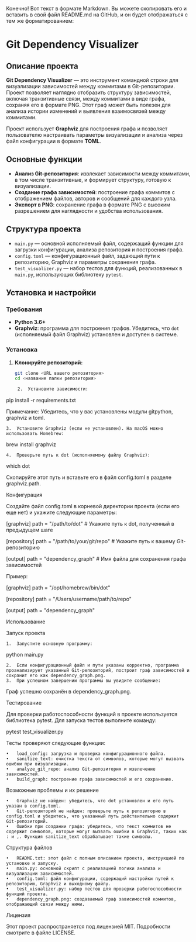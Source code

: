 Конечно! Вот текст в формате Markdown. Вы можете скопировать его и вставить в свой файл README.md на GitHub, и он будет отображаться с тем же форматированием:

# Git Dependency Visualizer

## Описание проекта

**Git Dependency Visualizer** — это инструмент командной строки для визуализации зависимостей между коммитами в Git-репозитории. Проект позволяет наглядно отобразить структуру зависимостей, включая транзитивные связи, между коммитами в виде графа, сохраняя его в формате PNG. Этот граф может быть полезен для анализа истории изменений и выявления взаимосвязей между коммитами.

Проект использует **Graphviz** для построения графа и позволяет пользователю настраивать параметры визуализации и анализа через файл конфигурации в формате **TOML**.

## Основные функции

- **Анализ Git-репозитория**: извлекает зависимости между коммитами, в том числе транзитивные, и формирует структуру, готовую к визуализации.
- **Создание графа зависимостей**: построение графа коммитов с отображением файлов, авторов и сообщений для каждого узла.
- **Экспорт в PNG**: сохранение графа в формате PNG с высоким разрешением для наглядности и удобства использования.

## Структура проекта

- `main.py` — основной исполняемый файл, содержащий функции для загрузки конфигурации, анализа репозитория и построения графа.
- `config.toml` — конфигурационный файл, задающий пути к репозиторию, Graphviz и параметры сохранения графа.
- `test_visualizer.py` — набор тестов для функций, реализованных в `main.py`, использующих библиотеку `pytest`.

## Установка и настройки

### Требования

- **Python 3.6+**
- **Graphviz**: программа для построения графов. Убедитесь, что `dot` (исполняемый файл Graphviz) установлен и доступен в системе.

### Установка

1. **Клонируйте репозиторий:**

   ```bash
   git clone <URL вашего репозитория>
   cd <название папки репозитория>

	2.	Установите зависимости:

pip install -r requirements.txt

Примечание: Убедитесь, что у вас установлены модули gitpython, graphviz и toml.

	3.	Установите Graphviz (если не установлен). На macOS можно использовать Homebrew:

brew install graphviz


	4.	Проверьте путь к dot (исполняемому файлу Graphviz):

which dot

Скопируйте этот путь и вставьте его в файл config.toml в разделе graphviz.path.

Конфигурация

Создайте файл config.toml в корневой директории проекта (если его еще нет) и укажите следующие параметры:

[graphviz]
path = "/path/to/dot"  # Укажите путь к dot, полученный в предыдущем шаге

[repository]
path = "/path/to/your/git/repo"  # Укажите путь к вашему Git-репозиторию

[output]
path = "dependency_graph"  # Имя файла для сохранения графа зависимостей

Пример:

[graphviz]
path = "/opt/homebrew/bin/dot"

[repository]
path = "/Users/username/path/to/repo"

[output]
path = "dependency_graph"

Использование

Запуск проекта

	1.	Запустите основную программу:

python main.py


	2.	Если конфигурационный файл и пути указаны корректно, программа проанализирует указанный Git-репозиторий, построит граф зависимостей и сохранит его как dependency_graph.png.
	3.	При успешном завершении программы вы увидите сообщение:

Граф успешно сохранён в dependency_graph.png.



Тестирование

Для проверки работоспособности функций в проекте используется библиотека pytest. Для запуска тестов выполните команду:

pytest test_visualizer.py

Тесты проверяют следующие функции:

	•	load_config: загрузка и проверка конфигурационного файла.
	•	sanitize_text: очистка текста от символов, которые могут вызвать ошибки при визуализации.
	•	analyze_git_repo: анализ Git-репозитория и извлечение зависимостей.
	•	build_graph: построение графа зависимостей и его сохранение.

Возможные проблемы и их решение

	•	Graphviz не найден: убедитесь, что dot установлен и его путь указан в config.toml.
	•	Git-репозиторий не найден: проверьте путь к репозиторию в config.toml и убедитесь, что указанный путь действительно содержит Git-репозиторий.
	•	Ошибки при создании графа: убедитесь, что текст коммитов не содержит символов, которые могут вызвать ошибки в Graphviz, таких как : и ,. Функция sanitize_text обрабатывает такие символы.

Структура файлов

	•	README.txt: этот файл с полным описанием проекта, инструкцией по установке и запуску.
	•	main.py: основной скрипт с реализацией логики анализа и визуализации зависимостей.
	•	config.toml: файл конфигурации, содержащий настройки путей к репозиторию, Graphviz и выходному файлу.
	•	test_visualizer.py: набор тестов для проверки работоспособности функций проекта.
	•	dependency_graph.png: создаваемый граф зависимостей коммитов, отображающий связи между ними.

Лицензия

Этот проект распространяется под лицензией MIT. Подробности смотрите в файле LICENSE.

